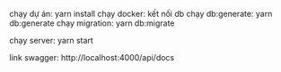 chạy dự án: yarn install
chạy docker: kết nối db
chạy db:generate: yarn db:generate
chạy migration: yarn db:migrate

chạy server: yarn start

link swagger: http://localhost:4000/api/docs